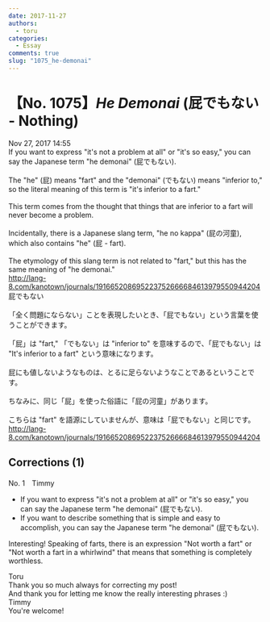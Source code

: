 ```yaml
---
date: 2017-11-27
authors:
  - toru
categories:
  - Essay
comments: true
slug: "1075_he-demonai"
---
```


# 【No. 1075】<strong><em>He Demonai</em></strong> (屁でもない - Nothing)
<div class="date">Nov 27, 2017 14:55</div>
<div id="post"><div id="body_show_ori">
If you want to express "it's not a problem at all" or "it's so easy," you can say the Japanese term "he demonai" (屁でもない).<br/><br/>The "he" (屁) means "fart" and the "demonai" (でもない) means "inferior to," so the literal meaning of this term is "it's inferior to a fart."<br/><br/>This term comes from the thought that things that are inferior to a fart will never become a problem.<br/><br/>Incidentally, there is a Japanese slang term, "he no kappa" (屁の河童), which also contains "he" (屁 - fart).<br/><br/>The etymology of this slang term is not related to "fart," but this has the same meaning of "he demonai."<br/><a href="http://lang-8.com/kanotown/journals/191665208695223752666684613979550944204" target="_blank">http://lang-8.com/kanotown/journals/191665208695223752666684613979550944204</a>
</div></div>

<!-- more -->

<div id="post_ja"><div id="body_show_mo">
屁でもない<br/><br/>「全く問題にならない」ことを表現したいとき、「屁でもない」という言葉を使うことができます。<br/><br/>「屁」は "fart," 「でもない」は "inferior to" を意味するので、「屁でもない」は "It's inferior to a fart" という意味になります。<br/><br/>屁にも値しないようなものは、とるに足らないようなことであるということです。<br/><br/>ちなみに、同じ「屁」を使った俗語に「屁の河童」があります。<br/><br/>こちらは "fart" を語源にしていませんが、意味は「屁でもない」と同じです。<br/><a href="http://lang-8.com/kanotown/journals/191665208695223752666684613979550944204" target="_blank">http://lang-8.com/kanotown/journals/191665208695223752666684613979550944204</a>
</div></div>

## Corrections (1)
<div id="block"><div class="first_name"> No. 1　<span class="just_name">Timmy</span></div><div id="block2">
<ul class="correction_field">
<li class="incorrect">If you want to express "it's not a problem at all" or "it's so easy," you can say the Japanese term "he demonai" (屁でもない).</li>
<li class="corrected correct">
If you want to <span class="f_blue">describe something that is simple and easy to accomplish,</span> you can say the Japanese term "he demonai" (屁でもない).
</li>
</ul>
<p class="comment_small">
 Interesting! Speaking of farts, there is an expression "Not worth a fart" or "Not worth a fart in a whirlwind" that means that something is completely worthless.
</p>

</div><div class="name"><span class="just_name">Toru</span><br>
Thank you so much always for correcting my post!<br/>And thank you for letting me know the really interesting phrases :)
</div>
<div class="name"><span class="just_name">Timmy</span><br>
You're welcome!
</div>
</div>

